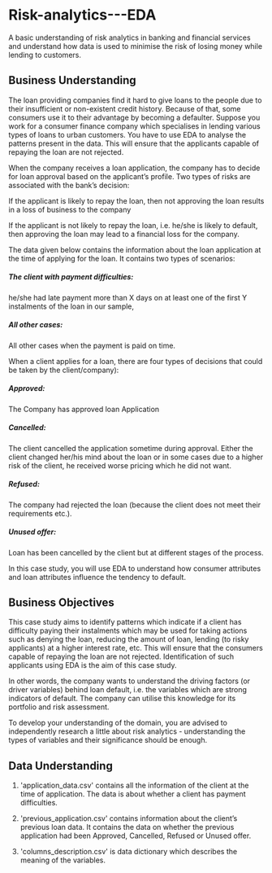 # Risk-analytics---EDA
A basic understanding of risk analytics in banking and financial services and understand how data is used to minimise the risk of losing money while lending to customers.


## Business Understanding
The loan providing companies find it hard to give loans to the people due to their insufficient or non-existent credit history. Because of that, some consumers use it to their advantage by becoming a defaulter. Suppose you work for a consumer finance company which specialises in lending various types of loans to urban customers. You have to use EDA to analyse the patterns present in the data. This will ensure that the applicants capable of repaying the loan are not rejected.

 

When the company receives a loan application, the company has to decide for loan approval based on the applicant’s profile. Two types of risks are associated with the bank’s decision:

If the applicant is likely to repay the loan, then not approving the loan results in a loss of business to the company

If the applicant is not likely to repay the loan, i.e. he/she is likely to default, then approving the loan may lead to a financial loss for the company.

 

The data given below contains the information about the loan application at the time of applying for the loan. It contains two types of scenarios:

##### The client with payment difficulties: 
he/she had late payment more than X days on at least one of the first Y instalments of the loan in our sample,
##### All other cases: 
All other cases when the payment is paid on time.

When a client applies for a loan, there are four types of decisions that could be taken by the client/company):

##### Approved:
The Company has approved loan Application
##### Cancelled:
The client cancelled the application sometime during approval. Either the client changed her/his mind about the loan or in some cases due to a higher risk of the client, he received worse pricing which he did not want.
##### Refused: 
The company had rejected the loan (because the client does not meet their requirements etc.).
##### Unused offer:  
Loan has been cancelled by the client but at different stages of the process.

In this case study, you will use EDA to understand how consumer attributes and loan attributes influence the tendency to default.

 

## Business Objectives

This case study aims to identify patterns which indicate if a client has difficulty paying their instalments which may be used for taking actions such as denying the loan, reducing the amount of loan, lending (to risky applicants) at a higher interest rate, etc. This will ensure that the consumers capable of repaying the loan are not rejected. Identification of such applicants using EDA is the aim of this case study.

In other words, the company wants to understand the driving factors (or driver variables) behind loan default, i.e. the variables which are strong indicators of default.  The company can utilise this knowledge for its portfolio and risk assessment.

To develop your understanding of the domain, you are advised to independently research a little about risk analytics - understanding the types of variables and their significance should be enough.


## Data Understanding

1. 'application_data.csv'  contains all the information of the client at the time of application.
The data is about whether a client has payment difficulties.

2. 'previous_application.csv' contains information about the client’s previous loan data. It contains the data on whether the previous application had been Approved, Cancelled, Refused or Unused offer.

3. 'columns_description.csv' is data dictionary which describes the meaning of the variables.


